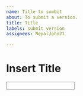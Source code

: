 ```yaml
---
name: Title to sumbit
about: To submit a version.
title: Title
labels: submit version
assignees: NepalJohn21

---
```


# Insert Title

<input maxlength="70"></input>

